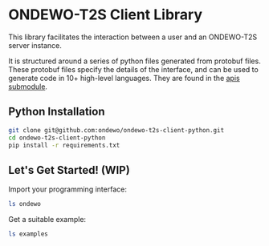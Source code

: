 ONDEWO-T2S Client Library
======================

This library facilitates the interaction between a user and an ONDEWO-T2S server instance. 

It is structured around a series of python files generated from protobuf files. These protobuf files specify the details of the interface, and can be used to generate code in 10+ high-level languages. They are found in the [apis submodule](./ondewo-s2t-api).

Python Installation
-------------------

```bash
git clone git@github.com:ondewo/ondewo-t2s-client-python.git
cd ondewo-t2s-client-python
pip install -r requirements.txt
```

Let's Get Started! (WIP)
------------------
Import your programming interface:
```bash
ls ondewo
```

Get a suitable example:
```bash
ls examples
```